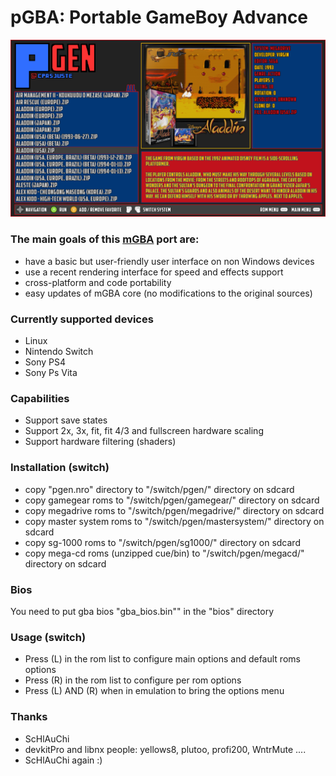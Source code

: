 pGBA: Portable GameBoy Advance
===========================

![](https://github.com/Cpasjuste/pemu/raw/master/pgba/data/screenshot.png)

### The main goals of this [mGBA](https://github.com/mgba-emu/mgba) port are:

- have a basic but user-friendly user interface on non Windows devices
- use a recent rendering interface for speed and effects support
- cross-platform and code portability
- easy updates of mGBA core (no modifications to the original sources)

### Currently supported devices

- Linux
- Nintendo Switch
- Sony PS4
- Sony Ps Vita

### Capabilities

- Support save states
- Support 2x, 3x, fit, fit 4/3 and fullscreen hardware scaling
- Support hardware filtering (shaders)

### Installation (switch)

- copy "pgen.nro" directory to "/switch/pgen/" directory on sdcard
- copy gamegear roms to "/switch/pgen/gamegear/" directory on sdcard
- copy megadrive roms to "/switch/pgen/megadrive/" directory on sdcard
- copy master system roms to "/switch/pgen/mastersystem/" directory on sdcard
- copy sg-1000 roms to "/switch/pgen/sg1000/" directory on sdcard
- copy mega-cd roms (unzipped cue/bin) to "/switch/pgen/megacd/" directory on sdcard

### Bios

You need to put gba bios "gba_bios.bin"" in the "bios" directory

### Usage (switch)

- Press (L) in the rom list to configure main options and default roms options
- Press (R) in the rom list to configure per rom options
- Press (L) AND (R) when in emulation to bring the options menu

### Thanks

- ScHlAuChi
- devkitPro and libnx people: yellows8, plutoo, profi200, WntrMute ....
- ScHlAuChi again :)
